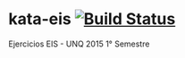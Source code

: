 # kata-eis [![Build Status](https://travis-ci.org/Romeer/kata-eis.svg?branch=master)](https://travis-ci.org/Romeer/kata-eis)
Ejercicios EIS - UNQ 2015 1° Semestre
